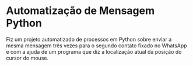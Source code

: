 # Automatização de Mensagem Python
Fiz um projeto automatizado de processos em Python sobre enviar a mesma mensagem três vezes para o segundo contato fixado no WhatsApp e com a ajuda de um programa que diz a localização atual da posição do cursor do mouse.
